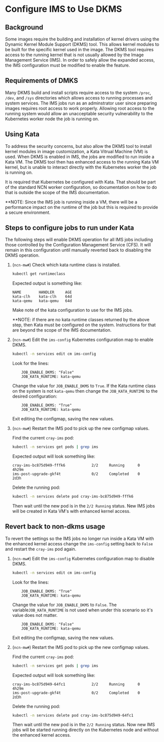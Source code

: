 # Configure IMS to Use DKMS

## Background

Some images require the building and installation of kernel drivers using the Dynamic Kernel Module Support (DKMS)
tool. This allows kernel modules to be built for the specific kernel used in the image. The DKMS tool requires
access to the running kernel that is not usually allowed by the Image Management Service (IMS). In order to safely
allow the expanded access, the IMS configuration must be modified to enable the feature.

## Requirements of DMKS

Many DKMS build and install scripts require access to the system `/proc`, `/dev`, and `/sys` directories which
allows access to running processes and system services. The IMS jobs run as an adminstrator user since preparing
images requires root access to work properly. Allowing root access to the running system would allow an
unacceptable security vulnerability to the Kubernetes worker node the job is running on.

## Using Kata

To address the security concerns, but also allow the DKMS tool to install kernel modules in image customization,
a Kata Vitrual Machine (VM) is used. When DKMS is enabled in IMS, the jobs are modified to run inside a
Kata VM. The DKMS tool then has enhanced access to the running Kata VM kernel, but is unable to interact directly
with the Kubernetes worker the job is running on.

It is required that Kubernetes be configured with Kata. That should be part of the standard NCN worker
configuration, so documentation on how to do that is outside the scope of the IMS documentation.

**NOTE: Since the IMS job is running inside a VM, there will be a performance impact on the runtime of the job
but this is required to provide a secure environment.

## Steps to configure jobs to run under Kata

The following steps will enable DKMS operation for all IMS jobs including those controlled by the Configuration
Management Service (CFS). It will remain in this configuration until manually reverted back to disabling the
DKMS operation.

1. (`ncn-mw#`) Check which kata runtime class is installed.

    ```bash
    kubectl get runtimeclass
    ```

    Expected output is something like:

    ```text
    NAME        HANDLER     AGE
    kata-clh    kata-clh    64d
    kata-qemu   kata-qemu   64d
    ```

    Make note of the kata configuration to use for the IMS jobs.

    **NOTE: if there are no kata runtime classes returned by the above step, then Kata must
    be configured on the system. Instructions for that are beyond the scope of the IMS
    documentation.

1. (`ncn-mw#`) Edit the `ims-config` Kubernetes configuration map to enable DKMS.

    ```bash
    kubectl -n services edit cm ims-config
    ```

    Look for the lines:

    ```text
        JOB_ENABLE_DKMS: "False"
        JOB_KATA_RUNTIME: kata-qemu
    ```

    Change the value for `JOB_ENABLE_DKMS` to `True`. If the Kata runtime class on the system is not
    `kata-qemu` then change the `JOB_KATA_RUNTIME` to the desired configuration:

    ```text
        JOB_ENABLE_DKMS: "True"
        JOB_KATA_RUNTIME: kata-qemu
    ```

    Exit editing the configmap, saving the new values.

1. (`ncn-mw#`) Restart the IMS pod to pick up the new configmap values.

    Find the current `cray-ims` pod:

    ```bash
    kubectl -n services get pods | grep ims
    ```

    Expected output will look something like:

    ```text
    cray-ims-bc875d949-fffk6            2/2     Running      0      4h29m
    ims-post-upgrade-gkf4t              0/2     Completed    0      2d3h
    ```

    Delete the running pod:

    ```bash
    kubectl -n services delete pod cray-ims-bc875d949-fffk6
    ```

    Then wait until the new pod is in the `2/2 Running` status. New IMS jobs will be created in
    Kata VM's with enhanced kernel access.

## Revert back to non-dkms usage

To revert the settings so the IMS jobs no longer run inside a Kata VM with the enhanced kernel
access change the `ims-config` setting back to `False` and restart the `cray-ims` pod again.

1. (`ncn-mw#`) Edit the `ims-config` Kubernetes configuration map to disable DKMS.

    ```bash
    kubectl -n services edit cm ims-config
    ```

    Look for the lines:

    ```text
        JOB_ENABLE_DKMS: "True"
        JOB_KATA_RUNTIME: kata-qemu
    ```

    Change the value for `JOB_ENABLE_DKMS` to `False`. The variable`JOB_KATA_RUNTIME` is not used when
    under this scenario so it's value does not matter.

    ```text
        JOB_ENABLE_DKMS: "False"
        JOB_KATA_RUNTIME: kata-qemu
    ```

    Exit editing the configmap, saving the new values.

1. (`ncn-mw#`) Restart the IMS pod to pick up the new configmap values.

    Find the current `cray-ims` pod:

    ```bash
    kubectl -n services get pods | grep ims
    ```

    Expected output will look something like:

    ```text
    cray-ims-bc875d949-64fc1            2/2     Running      0      4h29m
    ims-post-upgrade-gkf4t              0/2     Completed    0      2d3h
    ```

    Delete the running pod:

    ```bash
    kubectl -n services delete pod cray-ims-bc875d949-64fc1
    ```

    Then wait until the new pod is in the `2/2 Running` status. Now new IMS jobs will be started running
    directly on the Kubernetes node and without the enhanced kernel access.
